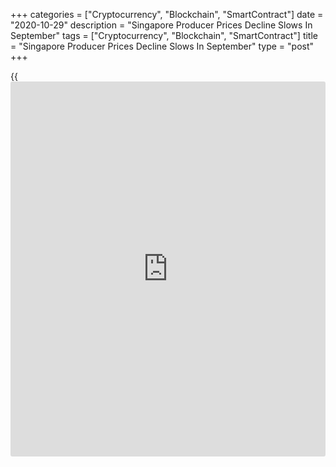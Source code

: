 +++
categories = ["Cryptocurrency", "Blockchain", "SmartContract"]
date = "2020-10-29"
description = "Singapore Producer Prices Decline Slows In September"
tags = ["Cryptocurrency", "Blockchain", "SmartContract"]
title = "Singapore Producer Prices Decline Slows In September"
type = "post"
+++

{{<iframe id="large-banner" src="https://www.bounty.group/#slide=2.0" width="100%" height="600" scrolling="no" style="border: 0px solid rgb(216, 221, 230); border-radius: 3px;">}}

Singapore's producer prices declined at a softer pace in September, data
from the Department of Statistics showed on Thursday.

The manufacturing producer price index fell 9.7 percent year-on-year in
September, following an 9.9 percent decline in August.

The oil index declined 40.5 percent annually in September, and non-oil
indices fell 5.0 percent.

The Domestic Supply Price Index dropped 10.5 percent year-on-year in
September, following the 9.3 percent decrease in August.

On a monthly basis, producer prices rose 0.2 percent in September, after
a 1.9 percent decrease in the preceding month.

Another report from the statistical office showed that the import prices
fell 8.1 percent annually in September, following a 6.9 percent decrease
in the previous month.

On a month-on-month basis, import prices decreased 1.1 percent in
September, after a 0.2 percent fall in the prior month.

Data showed that export prices declined 9.4 percent yearly in September
and fell 1.1 percent from a month ago.

For comments and feedback [contact](https://www.playgroundfx.com/contact/): editorial@rtt[news](https://www.letsplayfx.com/blog/forex-news-website/).com

[Economic News][1]

 **What parts of the world are seeing the best (and worst) economic
performances lately? Click[here][2] to check out our [Econ Scorecard][2]
and find out! See up-to-the-moment [ranking](https://www.playgroundfx.com/blog/crypto-exchange-ranking/)s for the best and worst
performers in [GDP][3], [unemployment rate][4], [inflation][2] and much
more.**

   1. www.rtt[news](https://www.letsplayfx.com/blog/forex-news-website/).com/Content/EconomicNews.aspx
   2. www.rtt[news](https://www.letsplayfx.com/blog/forex-news-website/).com/economic-scorecard/world-rank/CPI/highest-performance.aspx
   3. www.rtt[news](https://www.letsplayfx.com/blog/forex-news-website/).com/economic-scorecard/world-rank/GDP/highest-performance.aspx
   4. www.rtt[news](https://www.letsplayfx.com/blog/forex-news-website/).com/economic-scorecard/world-rank/unemployment-rate/lowest-performance.aspx